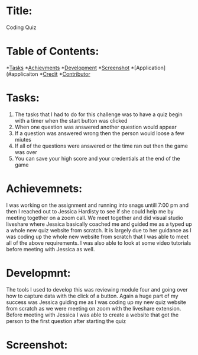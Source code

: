 # Title:
Coding Quiz

# Table of Contents:
*[Tasks](#tasks)
*[Achievments](#achievements)
*[Development](#development)
*[Screenshot](#screenshot)
*[Application](#applicaiton
*[Credit](#credit)
*[Contributor](#contributor)

# Tasks:
1. The tasks that I had to do for this challenge was to have a quiz begin with a timer when the start button was clicked
2. When one question was answered another question would appear
3. If a question was answered wrong then the person would loose a few miutes
4. If all of the questions were answered or the time ran out then the game was over
5. You can save your high score and your credentials at the end of the game

# Achievemnets:
I was working on the assignment and running into snags untill 7:00 pm and then I reached out to Jessica Hardisty to see if she could help me by meeting together on a zoom call. We meet together and did visual studio liveshare where Jessica basically coached me and guided me as a typed up a whole new quiz website from scratch. It is largely due to her guidance as I was coding up the whole new website from scratch that I was able to meet all of the above requirements. I was also able to look at some video tutorials before meeting with Jessica as well.

# Developmnt:
The tools I used to develop this was reviewing module four and going over how to capture data with the click of a button. Again a huge part of my success was Jessica guiding me as I was coding up my new quiz website from scratch as we were meeting on zoom with the liveshare extension. Before meeting with Jessica I was able to create a website that got the person to the first question after starting the quiz

# Screenshot: 

